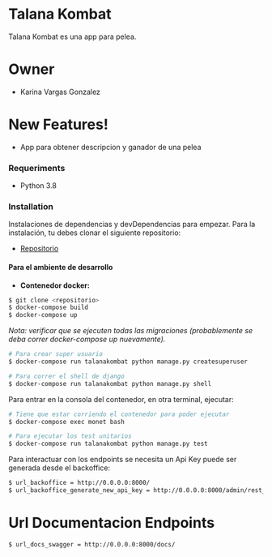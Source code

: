 # Talana Kombat

Talana Kombat es una app para pelea.

# Owner

- Karina Vargas Gonzalez

# New Features!

- App para obtener descripcion y ganador de una pelea

### Requeriments

- Python 3.8

### Installation

Instalaciones de dependencias y devDependencias para empezar.
Para la instalación, tu debes clonar el siguiente repositorio:

- [Repositorio](https://github.com/kary1806/talana_kombat.git)

#### Para el ambiente de desarrollo

- **Contenedor docker:**

```sh
$ git clone <repositorio>
$ docker-compose build
$ docker-compose up
```

_Nota: verificar que se ejecuten todas las migraciones (probablemente se deba correr docker-compose up nuevamente)._

```sh
# Para crear super usuario
$ docker-compose run talanakombat python manage.py createsuperuser
```

```sh
# Para correr el shell de django
$ docker-compose run talanakombat python manage.py shell
```

Para entrar en la consola del contenedor, en otra terminal, ejecutar:

```sh
# Tiene que estar corriendo el contenedor para poder ejecutar
$ docker-compose exec monet bash
```

```sh
# Para ejecutar los test unitarios
$ docker-compose run talanakombat python manage.py test
```

Para interactuar con los endpoints se necesita un Api Key puede ser generada desde el backoffice:

```sh
$ url_backoffice = http://0.0.0.0:8000/
$ url_backoffice_generate_new_api_key = http://0.0.0.0:8000/admin/rest_framework_api_key/apikey/
```

# Url Documentacion Endpoints

```sh
$ url_docs_swagger = http://0.0.0.0:8000/docs/
```
